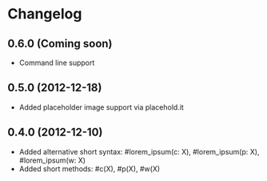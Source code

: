 # Changelog

## 0.6.0 (Coming soon)

* Command line support

## 0.5.0 (2012-12-18)

* Added placeholder image support via placehold.it

## 0.4.0 (2012-12-10)

* Added alternative short syntax: #lorem_ipsum(c: X), #lorem_ipsum(p: X), #lorem_ipsum(w: X)
* Added short methods: #c(X), #p(X), #w(X)

